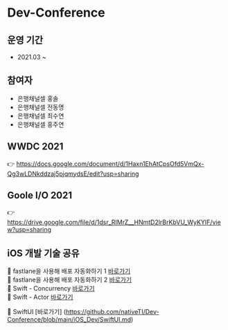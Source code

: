 # Dev-Conference

## 운영 기간  
- 2021.03 ~ 

## 참여자  
- 은행채널셀 홍솔
- 은행채널셀 전동명
- 은행채널셀 최수연
- 은행채널셀 홍주연


## WWDC 2021
👉 https://docs.google.com/document/d/1Haxn1EhAtCpsOfd5VmQx-Qg3wLDNkddzaj5pjqmydsE/edit?usp=sharing 

## Goole I/O 2021
👉 https://drive.google.com/file/d/1dsr_RIMrZ__HNmtD2lrBrKbVU_WyKYIF/view?usp=sharing


## iOS 개발 기술 공유  
🚀 fastlane을 사용해 배포 자동화하기 1 [바로가기](https://github.com/nativeTI/Dev-Conference/blob/main/iOS_Dev/CI_CD/fastlane.md)  
🚀 fastlane을 사용해 배포 자동화하기 2 [바로가기](https://github.com/nativeTI/Dev-Conference/blob/main/iOS_Dev/CI_CD/fastlane2.md)  
🌌 Swift - Concurrency [바로가기](https://github.com/nativeTI/Dev-Conference/blob/main/iOS_Dev/Swift/Concurrency.md)  
🌌 Swift - Actor [바로가기](https://github.com/nativeTI/Dev-Conference/blob/main/iOS_Dev/Swift/Actor.md)

🌌 SwiftUI [바로가기] (https://github.com/nativeTI/Dev-Conference/blob/main/iOS_Dev/SwiftUI.md)
